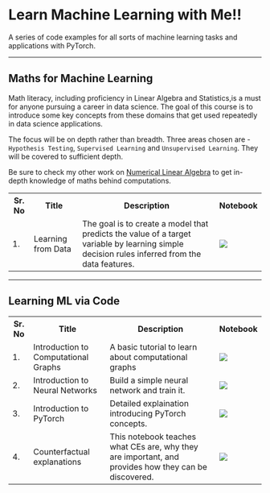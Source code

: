 # Learn Machine Learning with Me!!

A series of code examples for all sorts of machine learning tasks and applications with PyTorch. 




--------------

## Maths for Machine Learning

Math literacy, including proficiency in Linear Algebra and Statistics,is a must for anyone pursuing a career in data science. The goal of this course is to introduce some key concepts from these domains that get used repeatedly in data science applications. 

The focus will be on depth rather than breadth. Three areas chosen are - `Hypothesis Testing`, `Supervised Learning` and `Unsupervised Learning`. They will be covered to sufficient depth.

Be sure to check my other work on [Numerical Linear Algebra](https://github.com/MonitSharma/Numerical-Linear-Algebra) to get in-depth knowledge of maths behind computations.



<table class="tg">
  <tr>
    <th class="tg-yw4l"><b>Sr. No</b></th>
    <th class="tg-yw4l"><b>Title</b></th>
    <th class="tg-yw4l"><b>Description</b></th>
    <th class="tg-yw4l"><b>Notebook</b></th>
  </tr>
  
  <tr>
    <td class="tg-yw4l">1.</td>
    <td class="tg-yw4l">Learning from Data</td>
    <td class="tg-yw4l">The goal is to create a model that predicts the value of a target variable by learning simple decision rules inferred from the data features.</td>
    <td class="tg-yw4l"><a href="https://colab.research.google.com/github/MonitSharma/Learn-Machine-Learning-with-Me/blob/main/Learning_From_Data.ipynb">
  <img src="https://colab.research.google.com/assets/colab-badge.svg" width = '' >
</a></td>
  </tr>









</table> 



-----------

## Learning ML via Code

<table class="tg">
  <tr>
    <th class="tg-yw4l"><b>Sr. No</b></th>
    <th class="tg-yw4l"><b>Title</b></th>
    <th class="tg-yw4l"><b>Description</b></th>
    <th class="tg-yw4l"><b>Notebook</b></th>
  </tr>
  
  <tr>
    <td class="tg-yw4l">1.</td>
    <td class="tg-yw4l">Introduction to Computational Graphs</td>
    <td class="tg-yw4l">A basic tutorial to learn about computational graphs</td>
    <td class="tg-yw4l"><a href="https://colab.research.google.com/github/MonitSharma/Learn-Machine-Learning-with-Me/blob/main/Introduction_to_Computational_Graph.ipynb">
  <img src="https://colab.research.google.com/assets/colab-badge.svg" width = '' >
</a></td>
  </tr>
  
  <tr>
    <td class="tg-yw4l">2.</td>
    <td class="tg-yw4l">Introduction to Neural Networks</td>
    <td class="tg-yw4l">Build a simple neural network and train it.</td>
    <td class="tg-yw4l"><a href="https://colab.research.google.com/github/MonitSharma/Learn-Machine-Learning-with-Me/blob/main/Hello_World_in_PyTorch.ipynb">
  <img src="https://colab.research.google.com/assets/colab-badge.svg" width = '' >
</a></td>
  </tr>
  
  <tr>
    <td class="tg-yw4l">3.</td>
    <td class="tg-yw4l">Introduction to PyTorch</td>
    <td class="tg-yw4l">Detailed explaination introducing PyTorch concepts.</td>
    <td class="tg-yw4l"><a href="https://colab.research.google.com/github/MonitSharma/Learn-Machine-Learning-with-Me/blob/main/Introduction_to_PyTorch.ipynb">
  <img src="https://colab.research.google.com/assets/colab-badge.svg" width = '' >
</a></td>
  </tr>
  
  <tr>
    <td class="tg-yw4l">4.</td>
    <td class="tg-yw4l">Counterfactual explanations</td>
    <td class="tg-yw4l">This notebook teaches what CEs are, why they are important, and provides how they can be discovered.</td>
    <td class="tg-yw4l"><a href="https://colab.research.google.com/github/MonitSharma/Learn-Machine-Learning-with-Me/blob/main/Counter_Factual_Explained.ipynb">
  <img src="https://colab.research.google.com/assets/colab-badge.svg" width = '' >
</a></td>
  </tr>
  
 

 
  </table> 

